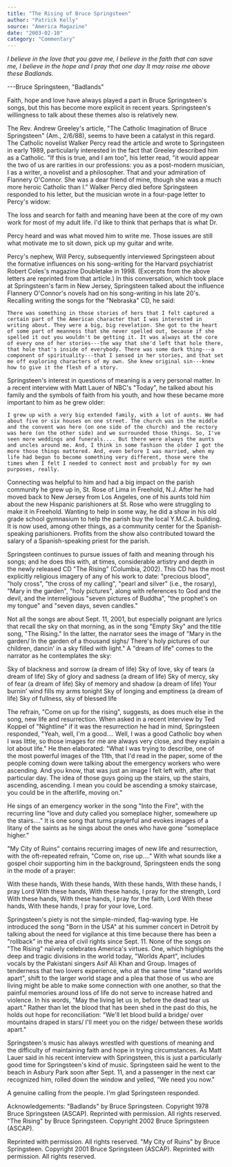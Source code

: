 ```yaml
---
title: "The Rising of Bruce Springsteen"
author: "Patrick Kelly"
source: "America Magazine"
date: "2003-02-10"
category: "Commentary"
---
```


_I believe in the love that you gave me, I believe in the faith that can save me, I believe in the hope and I pray that one day It may raise me above these Badlands._

---Bruce Springsteen, "Badlands"

Faith, hope and love have always played a part in Bruce Springsteen's songs, but this has become more explicit in recent years. Springsteen's willingness to talk about these themes also is relatively new.

The Rev. Andrew Greeley's article, "The Catholic Imagination of Bruce Springsteen" (Am., 2/6/88), seems to have been a catalyst in this regard. The Catholic novelist Walker Percy read the article and wrote to Springsteen in early 1989, particularly interested in the fact that Greeley described him as a Catholic. "If this is true, and I am too", his letter read, "it would appear the two of us are rarities in our professions: you as a post-modern musician, I as a writer, a novelist and a philosopher. That and your admiration of Flannery O'Connor. She was a dear friend of mine, though she was a much more heroic Catholic than I." Walker Percy died before Springsteen responded to his letter, but the musician wrote in a four-page letter to Percy's widow:

The loss and search for faith and meaning have been at the core of my own work for most of my adult life. I'd like to think that perhaps that is what Dr.

Percy heard and was what moved him to write me. Those issues are still what motivate me to sit down, pick up my guitar and write.

Percy's nephew, Will Percy, subsequently interviewed Springsteen about the formative influences on his song-writing for the Harvard psychiatrist Robert Coles's magazine Doubletake in 1998. (Excerpts from the above letters are reprinted from that article.) In this conversation, which took place at Springsteen's farm in New Jersey, Springsteen talked about the influence Flannery O'Connor's novels had on his song-writing in his late 20's. Recalling writing the songs for the "Nebraska" CD, he said:

```
There was something in those stories of hers that I felt captured a certain part of the American character that I was interested in writing about. They were a big, big revelation. She got to the heart of some part of meanness that she never spelled out, because if she spelled it out you wouldn't be getting it. It was always at the core of every one of her stories---the way that she'd left that hole there, that hole that's inside of everybody. There was some dark thing---a component of spirituality---that I sensed in her stories, and that set me off exploring characters of my own. She knew original sin---knew how to give it the flesh of a story.
```

Springsteen's interest in questions of meaning is a very personal matter. In a recent interview with Matt Lauer of NBC's "Today", he talked about his family and the symbols of faith from his youth, and how these became more important to him as he grew older:

```
I grew up with a very big extended family, with a lot of aunts. We had about five or six houses on one street. The church was in the middle and the convent was here (on one side of the church) and the rectory was here (on the other side) and we surrounded those things. So, I've seen more weddings and funerals.... But there were always the aunts and uncles around me. And, I think in some fashion the older I got the more those things mattered. And, even before I was married, when my life had begun to become something very different, those were the times when I felt I needed to connect most and probably for my own purposes, really.
```

Connecting was helpful to him and had a big impact on the parish community he grew up in, St. Rose of Lima in Freehold, N.J. After he had moved back to New Jersey from Los Angeles, one of his aunts told him about the new Hispanic parishioners at St. Rose who were struggling to make it in Freehold. Wanting to help in some way, he did a show in his old grade school gymnasium to help the parish buy the local Y.M.C.A. building. It is now used, among other things, as a community center for the Spanish-speaking parishioners. Profits from the show also contributed toward the salary of a Spanish-speaking priest for the parish.

Springsteen continues to pursue issues of faith and meaning through his songs; and he does this with, at times, considerable artistry and depth in the newly released CD "The Rising" (Columbia, 2002). This CD has the most explicitly religious imagery of any of his work to date: "precious blood", "holy cross", "the cross of my calling", "pearl and silver" (i.e., the rosary), "Mary in the garden", "holy pictures", along with references to God and the devil, and the interreligious "seven pictures of Buddha", "the prophet's on my tongue" and "seven days, seven candles."

Not all the songs are about Sept. 11, 2001, but especially poignant are lyrics that recall the sky on that morning, as in the song "Empty Sky" and the title song, "The Rising." In the latter, the narrator sees the image of "Mary in the garden/ In the garden of a thousand sighs/ There's holy pictures of our children, dancin' in a sky filled with light." A "dream of life" comes to the narrator as he contemplates the sky:

Sky of blackness and sorrow (a dream of life) Sky of love, sky of tears (a dream of life) Sky of glory and sadness (a dream of life) Sky of mercy, sky of fear (a dream of life) Sky of memory and shadow (a dream of life) Your burnin' wind fills my arms tonight Sky of longing and emptiness (a dream of life) Sky of fullness, sky of blessed life

The refrain, "Come on up for the rising", suggests, as does much else in the song, new life and resurrection. When asked in a recent interview by Ted Koppel of "Nightline" if it was the resurrection he had in mind, Springsteen responded, "Yeah, well, I'm a good.... Well, I was a good Catholic boy when I was little, so those images for me are always very close, and they explain a lot about life." He then elaborated: "What I was trying to describe, one of the most powerful images of the 11th, that I'd read in the paper, some of the people coming down were talking about the emergency workers who were ascending. And you know, that was just an image I felt left with, after that particular day. The idea of those guys going up the stairs, up the stairs, ascending, ascending. I mean you could be ascending a smoky staircase, you could be in the afterlife, moving on."

He sings of an emergency worker in the song "Into the Fire", with the recurring line "love and duty called you someplace higher, somewhere up the stairs...." It is one song that turns prayerful and evokes images of a litany of the saints as he sings about the ones who have gone "someplace higher."

"My City of Ruins" contains recurring images of new life and resurrection, with the oft-repeated refrain, "Come on, rise up...." With what sounds like a gospel choir supporting him in the background, Springsteen ends the song in the mode of a prayer:

With these hands, With these hands, With these hands, With these hands, I pray Lord With these hands, With these hands, I pray for the strength, Lord With these hands, With these hands, I pray for the faith, Lord With these hands, With these hands, I pray for your love, Lord.

Springsteen's piety is not the simple-minded, flag-waving type. He introduced the song "Born in the USA" at his summer concert in Detroit by talking about the need for vigilance at this time because there has been a "rollback" in the area of civil rights since Sept. 11. None of the songs on "The Rising" naïvely celebrates America's virtues. One, which highlights the deep and tragic divisions in the world today, "Worlds Apart", includes vocals by the Pakistani singers Asif Ali Khan and Group. Images of tenderness that two lovers experience, who at the same time "stand worlds apart", shift to the larger world stage and a plea that those of us who are living might be able to make some connection with one another, so that the painful memories around loss of life do not serve to increase hatred and violence. In his words, "May the living let us in, before the dead tear us apart." Rather than let the blood that has been shed in the past do this, he holds out hope for reconciliation: "We'll let blood build a bridge/ over mountains draped in stars/ I'll meet you on the ridge/ between these worlds apart."

Springsteen's music has always wrestled with questions of meaning and the difficulty of maintaining faith and hope in trying circumstances. As Matt Lauer said in his recent interview with Springsteen, this is just a particularly good time for Springsteen's kind of music. Springsteen said he went to the beach in Asbury Park soon after Sept. 11, and a passenger in the next car recognized him, rolled down the window and yelled, "We need you now."

A genuine calling from the people. I'm glad Springsteen responded.

Acknowledgements: "Badlands" by Bruce Springsteen. Copyright 1978 Bruce Springsteen (ASCAP). Reprinted with permission. All rights reserved. "The Rising" by Bruce Springsteen. Copyright 2002 Bruce Springsteen (ASCAP).

Reprinted with permission. All rights reserved. "My City of Ruins" by Bruce Springsteen. Copyright 2001 Bruce Springsteen (ASCAP). Reprinted with permission. All rights reserved.